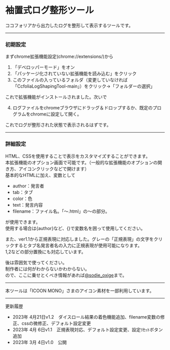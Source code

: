 # 袖置式ログ整形ツール

ココフォリアから出力したログを整形して表示するツールです。  

***

### 初期設定

まずchrome拡張機能設定(chrome://extensions/)から  

1. 「デベロッパーモード」をオン  
2. 「パッケージ化されていない拡張機能を読み込む」をクリック  
3. このファイルの入っているフォルダ（変更していなければ「CcfoliaLogShapingTool-main」）をクリック→「フォルダーの選択」  

これで拡張機能がインストールされました。次いで  

4. ログファイルをchromeブラウザにドラッグ＆ドロップするか、既定のプログラムをchromeに設定して開く。  

これでログが整形された状態で表示されるはずです。  

***

### 詳細設定

HTML、CSSを使用することで表示をカスタマイズすることができます。  
本拡張機能のオプション画面で可能です。（一般的な拡張機能のオプションの開き方、アイコンクリックなどで開けます）  
基本的なHTMLに加え、変数として  

 - author：発言者
 - tab：タブ
 - color：色
 - text：発言内容
 - filename：ファイル名。「～.html」の～の部分。

が使用できます。  
使用する場合は{author}など、{}で変数名を囲って使用してください。  

また、ver1.1から正規表現に対応しました。グレーの「正規表現」の文字をクリックするとタブ名発言者名の入力に正規表現が使用可能になります。  
$1,$2などの部分置換にも対応しています。  

後は雰囲気で使ってください。  
制作者には何がわからないかわからない。  
ので、ここに乗せとくべき情報があれば[@sodie_oxige](https://twitter.com/sodie_oxige)まで。  

***

本ツールは「ICOON MONO」さまのアイコン素材を一部利用しています。  

***

更新履歴  

 - 2023年 4月21日v1.2　ダイスロール結果の着色機能追加、filename変数の修正、cssの微修正、デフォルト設定変更
 - 2023年 4月 6日v1.1　正規表現対応、デフォルト設定変更、設定ﾘｾｯﾄボタン追加
 - 2023年 3月 4日v1.0　公開
